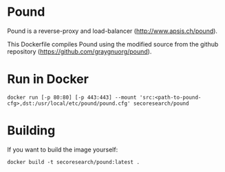 # Pound

Pound is a reverse-proxy and load-balancer (http://www.apsis.ch/pound).

This Dockerfile compiles Pound using the modified source from the github repository (https://github.com/graygnuorg/pound).

# Run in Docker

```
docker run [-p 80:80] [-p 443:443] --mount 'src:<path-to-pound-cfg>,dst:/usr/local/etc/pound/pound.cfg' secoresearch/pound
```

# Building

If you want to build the image yourself:
```
docker build -t secoresearch/pound:latest .
```
